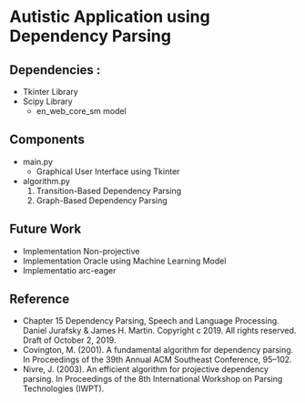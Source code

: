 # Autistic Application using Dependency Parsing

## Dependencies :
- Tkinter Library
- Scipy Library
    - en_web_core_sm model

## Components

- main.py
    - Graphical User Interface using Tkinter
- algorithm.py
    1. Transition-Based Dependency Parsing
    2. Graph-Based Dependency Parsing

## Future Work
- Implementation Non-projective
- Implementation Oracle using Machine Learning Model
- Implementatio arc-eager

## Reference
- Chapter 15 Dependency Parsing, Speech and Language Processing. Daniel Jurafsky & James H. Martin. Copyright c 2019. All rights reserved. Draft of October 2, 2019.
- Covington, M. (2001). A fundamental algorithm for dependency parsing. In Proceedings of the 39th Annual ACM Southeast Conference, 95–102.
- Nivre, J. (2003). An efficient algorithm for projective dependency parsing. In Proceedings of the 8th International Workshop on Parsing Technologies (IWPT).